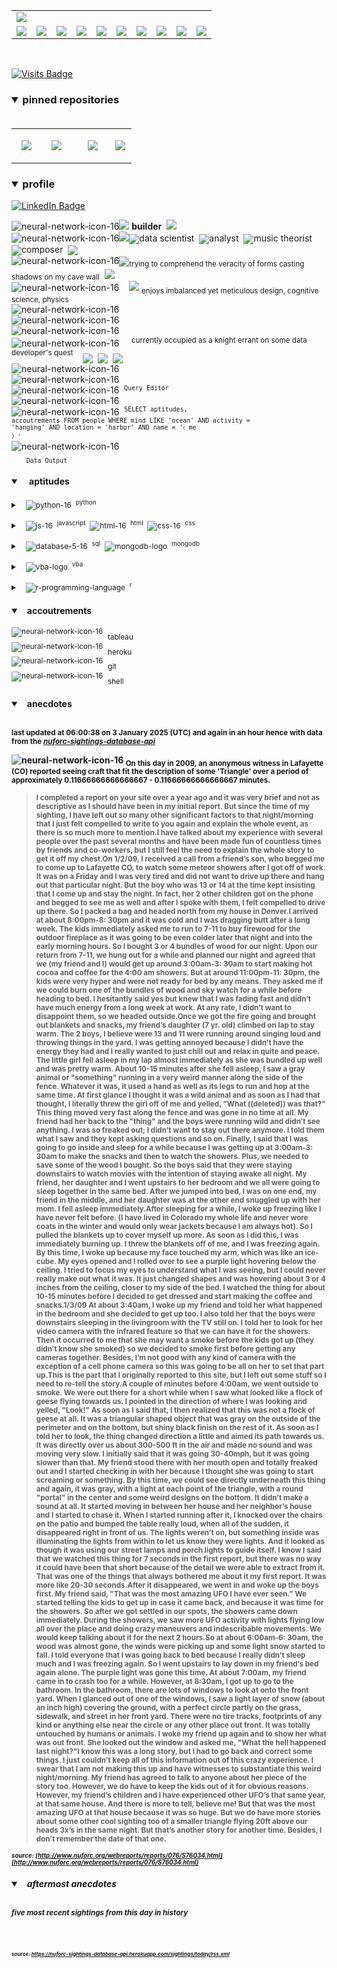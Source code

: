 <!-- ### banner -->

<table align="center" border="0" cellspacing="0" cellpadding="0">
  <tr>
    <td colspan="10">
      <a href="https://wallpaperaccess.com/black-digital"> 
        <img src="./images/quantized_relief_adjusted_with_sfmono.png" href="https://wallpaperaccess.com/black-digital"/>
      <a>
    </td>
  </tr>
  <tr>
    <td align="center">
      <a href="https://www.python.org/">
        <img src="./images/languages_icons/python-16.png"/>
        </a>
    </td>
    <td align="center">
      <a href="https://developer.mozilla.org/en-US/docs/Web/JavaScript">
        <img src="./images/languages_icons/js-16.png"/>
      </a>
    </td>
    <td align="center">
      <a href="https://developer.mozilla.org/en-US/docs/Web/CSS">
        <img src="./images/languages_icons/css-16.png"/>
      </a>
    </td>
    <td align="center">
      <a href="https://developer.mozilla.org/en-US/docs/Web/HTML">
        <img src="./images/languages_icons/html-16.png"/>
      </a>
    </td>
    <td align="center">
      <a href="https://www.tableau.com/">
        <img src="./images/languages_icons/tableau-logo.png"/>
      </a>
    </td>
    <td align="center">
      <a href="https://www.zsh.org/">
        <img src="./images/languages_icons/terminal-icon-16.png"/>
      </a>
    </td>
    <td align="center">
      <a href="https://docs.microsoft.com/en-us/office/vba">
        <img src="./images/languages_icons/vba-logo.png"/>
      </a>
    </td>
    <td align="center">
      <a href="https://www.postgresql.org/">
        <img src="./images/languages_icons/database-5-16.png"/>
      </a>
    </td>
    <td align="center">
      <a href="https://www.mongodb.com/">
        <img src="./images/languages_icons/mongodb-logo.png"/>
      </a>
    </td>
    <td align="center">
      <a href="https://www.r-project.org/">
        <img src="./images/languages_icons/r-programming-language.png"/>
      </a>
    </td>
  </tr>
</table>
  
<!-- ### statistics -->

<!-- <h3><details open>
  <summary>statistics</summary><br>

<table align="center" border="0" cellspacing="0" cellpadding="0" width="100%">
  <tr>
    <td>
      <a href="https://github.com/justineichelberger" style="padding-left: 20%;">
        <img align="center" style="margin:0.5rem;" src="https://github-readme-stats.vercel.app/api?username=justineichelberger&show_icons=true&line_height=20&count_private=true&title_color=C0C0C0&text_color=C0C0C0&icon_color=C0C0C0&bg_color=0D1117" alt="Justin's GitHub Stats" />
      </a>&nbsp;
    </td>
    <td>&nbsp;
      <a href="https://github.com/justineichelberger" style="padding-left: 10%;">
        <img align="center" style="margin:0.5rem" src="https://github-readme-stats.vercel.app/api/top-langs/?username=justineichelberger&hide=css, Jupyter Notebook, procfile&title_color=C0C0C0&text_color=C0C0C0&icon_color=C0C0C0&bg_color=0D1117" />
      </a>
    </td>
    <td  align="right" style="color: lightgray; display: inline-block; justify-content: right; padding-top: 90px;"> 
      <img src="https://metrics.lecoq.io/justineichelberger?template=classic&isocalendar=1&base=header%2C%20activity%2C%20community%2C%20repositories%2C%20metadata&base.indepth=false&base.hireable=false&base.skip=false&isocalendar=false&isocalendar.duration=full-year&config.timezone=America%2FDenver" />
    </td>
  </tr>
</table>

</details>
</h3> -->

<br>
  
[![Visits Badge](https://badges.pufler.dev/visits/justineichelberger/justineichelberger)](https://badges.pufler.dev)   
  
<!-- ### pinned repositories -->
  
<h3><details open>
<summary>pinned repositories</summary>
<br>

<table border="0" cellspacing="0" cellpadding="0">
  <tr>
    <td>
      <a href="https://github.com/justineichelberger/justineichelberger">
        <img align="center" style="margin:1.0rem 0.5rem;" src="https://github-readme-stats.vercel.app/api/pin/?username=justineichelberger&repo=justineichelberger&title_color=C0C0C0&text_color=C0C0C0&icon_color=C0C0C0&bg_color=0D1117" />
      </a>
    </td>
    <td>
      <a href="https://github.com/justineichelberger/nuforc-sightings-database-api">
        <img align="center" style="margin:1.0rem 0.5rem;" src="https://github-readme-stats.vercel.app/api/pin/?username=justineichelberger&repo=nuforc-sightings-database-api&title_color=C0C0C0&text_color=C0C0C0&icon_color=C0C0C0&bg_color=0D1117" />
      </a>
    </td>
    <td>
      <a href="https://github.com/justineichelberger/BureauOfLaborStatistics-InteractiveChoroplethMap">
        <img align="center" style="margin:1rem 0.5rem; padding-left:32%;" src="https://github-readme-stats.vercel.app/api/pin/?username=justineichelberger&repo=bureau-of-labor-statistics--interactive-choropleth-map&title_color=C0C0C0&text_color=C0C0C0&icon_color=C0C0C0&bg_color=0D1117" />
      </a>
    </td>
    <td>
      <a href="https://github.com/justineichelberger/USGSEarthquakesThisWeek">
        <img align="center" style="margin:1rem 0.5rem; padding-left:18%;" src="https://github-readme-stats.vercel.app/api/pin/?username=justineichelberger&repo=usgs-earthquakes-this-week&title_color=C0C0C0&text_color=C0C0C0&icon_color=C0C0C0&bg_color=0D1117" />
      </a>
    </td>
  </tr>
</table>
</details></h3>

<!-- ### profile -->

<h3><details open>
<summary>profile</summary> 
</details></h3>
  
[![LinkedIn Badge](https://img.shields.io/badge/LinkedIn-Profile-informational?style=flat&logo=linkedin&logoColor=white&color=0D76A8)](https://www.linkedin.com/in/justineichelberger/)   

![neural-network-icon-16](./images/neural_network_original_greyscale_02.png "primary identifier")<img src="./images/neural_network_original_greyscale_26.png"/>&nbsp;<b><strong>builder</strong></b>&nbsp;&nbsp;<img src="./images/neural_network_original_greyscale_26.png"/>   
![neural-network-icon-16](./images/neural_network_original_greyscale_10.png "secondary identifiers")<img src="./images/neural_network_original_greyscale_26.png"/><sub><img src="./images/neural_network_original_greyscale_26.png"/></sub>data scientist&nbsp;&nbsp;<sub><img src="./images/neural_network_original_greyscale_26.png"/></sub>analyst&nbsp;&nbsp;<sub><img src="./images/neural_network_original_greyscale_26.png"/></sub>music theorist&nbsp;&nbsp;<sub><img src="./images/neural_network_original_greyscale_26.png"/></sub>composer&nbsp;&nbsp;<sub><img src="./images/neural_network_original_greyscale_26.png"/></sub>   
![neural-network-icon-16](./images/neural_network_original_greyscale_04.png "plato's 'allegory of the cave'")<sub><img src="./images/neural_network_original_greyscale_26.png"/></sub><sub>trying to comprehend the veracity of forms casting shadows on my cave wall</sub>&nbsp;&nbsp;<sub><img src="./images/neural_network_original_greyscale_26.png"/></sub>   
![neural-network-icon-16](./images/neural_network_original_greyscale_11.png "pleasures")&nbsp;&nbsp;&nbsp;&nbsp;<img src="./images/neural_network_original_greyscale_26.png"/>&nbsp;<sub>enjoys imbalanced yet meticulous design, cognitive science, physics</sub>   
![neural-network-icon-16](./images/neural_network_original_greyscale_06.png "space") &nbsp;   
![neural-network-icon-16](./images/neural_network_original_greyscale_07.png "space") &nbsp;   
![neural-network-icon-16](./images/neural_network_original_greyscale_09.png "space") &nbsp;   
![neural-network-icon-16](./images/neural_network_original_greyscale_17.png "pursuit") &nbsp;&nbsp;&nbsp;&nbsp;<sup>currently occupied as a knight errant on some data developer's quest</sup>&nbsp;&nbsp;&nbsp;&nbsp;<sub><sub><img src="./images/neural_network_original_greyscale_26.png"/></sub></sub>&nbsp;&nbsp;<sub><sub><img src="./images/neural_network_original_greyscale_26.png"/></sub></sub>&nbsp;&nbsp;<sub><sub><img src="./images/neural_network_original_greyscale_26.png"/></sub></sub>   
![neural-network-icon-16](./images/neural_network_original_greyscale_15.png "space") &nbsp;   
![neural-network-icon-16](./images/neural_network_original_greyscale_12.png "space") &nbsp;   
![neural-network-icon-16](./images/neural_network_original_greyscale_22.png "pgAdmin[tools[query tool]]") &nbsp;<sup><code>Query Editor</code></sup>   
![neural-network-icon-16](./images/neural_network_original_greyscale_13.png) &nbsp;   
![neural-network-icon-16](./images/neural_network_original_greyscale_25.png "SQL query to find one of Frank Black's 'Ten [Percenters]' from his eponymous album 'Frank Black' released some time in between unixtimestamp(731574000) and unixtimestamp(731660399)") &nbsp;<sup><code>SELECT aptitudes, accoutrements FROM people WHERE mind LIKE 'ocean' AND activity = 'hanging' AND location = 'harbor' AND name = '&#9001; me &#x3009;'</code></sup>   
![neural-network-icon-16](./images/neural_network_original_greyscale_24.png)   
&nbsp;&nbsp;&nbsp;&nbsp;&nbsp;&nbsp;<sub><code>Data Output</code></sub>   

<!-- ### skills -->

<h4><details open>
<summary>&nbsp;&nbsp;&nbsp;&nbsp;aptitudes</summary>
</details></h4>

<!-- python -->

<sup><details><summary style="font-size: 12px;">&nbsp;&nbsp;
![python-16](./images/languages_icons/python-16.png "language[libraries]")&nbsp;&nbsp;<sup>python</sup></summary>

<a><sup>[</sup>&nbsp;&nbsp;&nbsp;&nbsp;
<sub><img src="./images/neural_network_original_greyscale_26.png"/></sub>&nbsp;&nbsp;<sup>beautifulsoup</sup>&nbsp;&nbsp;&nbsp;&nbsp;<sub><img src="./images/neural_network_original_greyscale_26.png"/></sub>&nbsp;&nbsp;<sup>flask</sup>&nbsp;&nbsp;&nbsp;&nbsp;<sub><img src="./images/neural_network_original_greyscale_26.png"/></sub>&nbsp;&nbsp;<sup>jinja</sup>&nbsp;&nbsp;&nbsp;&nbsp;
<sub><img src="./images/neural_network_original_greyscale_26.png"/></sub>&nbsp;&nbsp;<sup>keras</sup>&nbsp;&nbsp;&nbsp;&nbsp;<sub><img src="./images/neural_network_original_greyscale_26.png"/></sub>&nbsp;&nbsp;<sup>matplotlib</sup>&nbsp;&nbsp;&nbsp;&nbsp;<sub><img src="./images/neural_network_original_greyscale_26.png"/></sub>&nbsp;&nbsp;<sup>numpy</sup>&nbsp;&nbsp;&nbsp;&nbsp;<sub><img src="./images/neural_network_original_greyscale_26.png"/></sub>&nbsp;&nbsp;<sup>pandas</sup>&nbsp;&nbsp;&nbsp;&nbsp;<sub><img src="./images/neural_network_original_greyscale_26.png"/></sub>&nbsp;&nbsp;<sup>requests</sup>&nbsp;&nbsp;&nbsp;&nbsp;<sub><img src="./images/neural_network_original_greyscale_26.png"/></sub>&nbsp;&nbsp;<sup>tensorflow</sup>&nbsp;&nbsp;&nbsp;&nbsp;<sub><img src="./images/neural_network_original_greyscale_26.png"/></sub>&nbsp;&nbsp;<sup>]</sup></a></details></sup>

<!-- js, html(xml), css -->

<sup><details><summary style="font-size: 12px;">&nbsp;&nbsp;
![js-16](./images/languages_icons/js-16.png "language[libraries]")&nbsp;&nbsp;<sup>javascript</sup>&nbsp;&nbsp;![html-16](./images/languages_icons/html-16.png "language[language/[other markup languages]]")&nbsp;&nbsp;<sup>html</sup>&nbsp;&nbsp;![css-16](./images/languages_icons/css-16.png "language[libraries]")&nbsp;&nbsp;<sup>css</sup></summary>

<a><sup>[</sup>&nbsp;&nbsp;&nbsp;&nbsp;
<sub><img src="./images/neural_network_original_greyscale_26.png"/></sub>&nbsp;&nbsp;<sup>d3</sup>&nbsp;&nbsp;&nbsp;&nbsp;<sub><img src="./images/neural_network_original_greyscale_26.png"/></sub>&nbsp;&nbsp;<sup>leaflet</sup>&nbsp;&nbsp;&nbsp;&nbsp;&nbsp;<sub><img src="./images/neural_network_original_greyscale_26.png"/></sub>&nbsp;&nbsp;<sup>plotly</sup>&nbsp;&nbsp;&nbsp;&nbsp;<sub><img src="./images/neural_network_original_greyscale_26.png"/></sub>&nbsp;&nbsp;<sup>]</sup><sup>[</sup>&nbsp;&nbsp;
<sub><img src="./images/neural_network_original_greyscale_26.png"/></sub>&nbsp;&nbsp;<sup>html</sup>&nbsp;&nbsp;&nbsp;&nbsp;
<sub><img src="./images/neural_network_original_greyscale_26.png"/></sub>&nbsp;&nbsp;<sup>[</sup>&nbsp;&nbsp;&nbsp;&nbsp;
<sub><img src="./images/neural_network_original_greyscale_26.png"/></sub>&nbsp;&nbsp;<sup>xml</sup>&nbsp;&nbsp;&nbsp;&nbsp;
<sub><img src="./images/neural_network_original_greyscale_26.png"/></sub>&nbsp;&nbsp;<sup>]</sup>&nbsp;&nbsp;&nbsp;&nbsp;<sub><img src="./images/neural_network_original_greyscale_26.png"/></sub>&nbsp;&nbsp;<sup>]</sup><sup>[</sup>&nbsp;&nbsp;&nbsp;&nbsp;
<sub><img src="./images/neural_network_original_greyscale_26.png"/></sub>&nbsp;&nbsp;<sup>bootstrap</sup>&nbsp;&nbsp;&nbsp;&nbsp;<sub><img src="./images/neural_network_original_greyscale_26.png"/></sub>&nbsp;&nbsp;<sup>]</sup></a></details></sup>

<!-- databases -->

<sup><details><summary style="font-size: 12px;">&nbsp;&nbsp;
![database-5-16](./images/languages_icons/database-5-16.png "language[dialects/apis]")&nbsp;&nbsp;<sup>sql</sup>&nbsp;&nbsp;![mongodb-logo](./images/languages_icons/mongodb-logo.png "language[apis]")&nbsp;&nbsp;<sup>mongodb</sup></summary>

<a><sup>[</sup>&nbsp;&nbsp;&nbsp;&nbsp;
<sub><img src="./images/neural_network_original_greyscale_26.png"/></sub>&nbsp;&nbsp;<sup>postgres</sup>&nbsp;&nbsp;&nbsp;&nbsp;<sub><img src="./images/neural_network_original_greyscale_26.png"/></sub>&nbsp;&nbsp;<sup>psycopg</sup>&nbsp;&nbsp;&nbsp;&nbsp;<sub><img src="./images/neural_network_original_greyscale_26.png"/></sub>&nbsp;&nbsp;<sup>sqlalchemy</sup>&nbsp;&nbsp;&nbsp;&nbsp;<sub><img src="./images/neural_network_original_greyscale_26.png"/></sub>&nbsp;&nbsp;<sup>sqlite</sup>&nbsp;&nbsp;&nbsp;&nbsp;<sub><img src="./images/neural_network_original_greyscale_26.png"/></sub>&nbsp;&nbsp;<sup>]</sup><sup>[</sup>&nbsp;&nbsp;&nbsp;&nbsp;
<sub><img src="./images/neural_network_original_greyscale_26.png"/></sub>&nbsp;&nbsp;<sup>pymongo</sup>&nbsp;&nbsp;&nbsp;&nbsp;<sub><img src="./images/neural_network_original_greyscale_26.png"/></sub>&nbsp;&nbsp;<sup>]</sup></a></details></sup>

<!-- visual basic for applications -->

<sup><details><summary style="font-size: 12px;">&nbsp;&nbsp;
  ![vba-logo](./images/languages_icons/vba-logo.png "language[application]")&nbsp;&nbsp;<sup>vba</sup></summary>

<a><sup>[</sup>&nbsp;&nbsp;&nbsp;&nbsp;
<sub><img src="./images/neural_network_original_greyscale_26.png"/></sub>&nbsp;&nbsp;<sup>excel</sup>&nbsp;&nbsp;&nbsp;&nbsp;<sub><img src="./images/neural_network_original_greyscale_26.png"/></sub>&nbsp;&nbsp;<sup>]</sup></a></details></sup>

<!-- r -->

<sup><details><summary style="font-size: 12px;">&nbsp;&nbsp;
![r-programming-language](./images/languages_icons/r-programming-language.png "language[language]")&nbsp;&nbsp;<sup>r</sup></summary></details></sup>

<!-- ### tools -->

<h4><details open>
<summary>&nbsp;&nbsp;&nbsp;accoutrements</summary>
</details></h4>

<sup>![neural-network-icon-16](./images/neural_network_original_greyscale_26.png "application")</sup>&nbsp;&nbsp;<sub>tableau</sub><br>
<sup>![neural-network-icon-16](./images/neural_network_original_greyscale_26.png "cloud platform")</sup>&nbsp;&nbsp;<sub>heroku</sub><br>
<sup>![neural-network-icon-16](./images/neural_network_original_greyscale_26.png "version control")</sup>&nbsp;&nbsp;<sub>git</sub><br>
<sup>![neural-network-icon-16](./images/neural_network_original_greyscale_26.png "interface")</sup>&nbsp;&nbsp;<sub>shell</sub>

<!-- ### auto-refreshed anecdotes -->

<h4><details open>
<summary>&nbsp;&nbsp;&nbsp;anecdotes</summary><br>

<sub>last updated at 06:00:38 on 3 January 2025 (UTC) and again in an hour hence with data from the <i><a href="https://nuforc-sightings-database-api.herokuapp.com/">nuforc-sightings-database-api</a></i></sub><br>

![neural-network-icon-16](./images/hud_cursor_01.gif "feature") <sub>On this day in 2009, an anonymous witness in Lafayette (CO) reported seeing craft that fit the description of some 'Triangle' over a period of approximately 0.11666666666666667 - 0.11666666666666667 minutes.</sub><blockquote><sub>I completed a report on your site over a year ago and it was very brief and not as descriptive as I should have been in my initial report.  But since the time of my sighting, I have left out so many other significant factors to that night/morning that I just felt compelled to write to you again and explain the whole event, as there is so much more to mention.I have talked about my experience with several people over the past several months and have been made fun of countless times by friends and co-workers, but I still feel the need to explain the whole story to get it off my chest.On 1/2/09, I received a call from a friend’s son, who begged me to come up to Lafayette CO, to watch some meteor showers after I got off of work.  It was on a Friday and I was very tired and did not want to drive up there and hang out that particular night.  But the boy who was 13 or 14 at the time kept insisting that I come up and stay the night.  In fact, her 2 other children got on the phone and begged to see me as well and after I spoke with them, I felt compelled to drive up there.  So I packed a bag and headed north from my house in Denver.I arrived at about 8:00pm-8: 30pm and it was cold and I was dragging butt after a long week.  The kids immediately asked me to run to 7-11 to buy firewood for the outdoor fireplace as it was going to be even colder later that night and into the early morning hours.  So I bought 3 or 4 bundles of wood for our night.  Upon our return from 7-11, we hung out for a while and planned our night and agreed that we (my friend and I) would get up around 3:00am-3: 30am to start making hot cocoa and coffee for the 4:00 am showers.  But at around 11:00pm-11: 30pm, the kids were very hyper and were not ready for bed by any means.  They asked me if we could burn one of the bundles of wood and sky watch for a while before heading to bed.  I hesitantly said yes but knew that I was fading fast and didn’t have much energy from a long week at work.  At any rate, I didn’t want to disappoint them, so we headed outside.Once we got the fire going and brought out blankets and snacks, my friend’s daughter (7 yr. old) climbed on lap to stay warm.  The 2 boys, I believe were 13 and 11 were running around singing loud and throwing things in the yard.  I was getting annoyed because I didn’t have the energy they had and I really wanted to just chill out and relax in quite and peace.  The little girl fell asleep in my lap almost immediately as she was bundled up well and was pretty warm.  About 10-15 minutes after she fell asleep, I saw a gray animal or "something" running in a very weird manner along the side of the fence.  Whatever it was, it used a hand as well as its legs to run and hop at the same time.  At first glance I thought it was a wild animal and as soon as I had that thought, I literally threw the girl off of me and yelled, "What ((deleted)) was that?"   This thing moved very fast along the fence and was gone in no time at all.  My friend had her back to the "thing" and the boys were running wild and didn’t see anything.  I was so freaked out; I didn’t want to stay out there anymore.  I told them what I saw and they kept asking questions and so on.  Finally, I said that I was going to go inside and sleep for a while because I was getting up at 3:00am-3: 30am to make the snacks and then to watch the showers.  Plus, we needed to save some of the wood I bought.  So the boys said that they were staying downstairs to watch movies with the intention of staying awake all night.  My friend, her daughter and I went upstairs to her bedroom and we all were going to sleep together in the same bed.  After we jumped into bed, I was on one end, my friend in the middle, and her daughter was at the other end snuggled up with her mom.  I fell asleep immediately.After sleeping for a while, I woke up freezing like I have never felt before. (I have lived in Colorado my whole life and never wore coats in the winter and would only wear jackets because I am always hot).  So I pulled the blankets up to cover myself up more.  As soon as I did this, I was immediately burning up.  I threw the blankets off of me, and I was freezing again.  By this time, I woke up because my face touched my arm, which was like an ice-cube.  My eyes opened and I rolled over to see a purple light hovering below the ceiling.  I tried to focus my eyes to understand what I was seeing, but I could never really make out what it was.  It just changed shapes and was hovering about 3 or 4 inches from the ceiling, closer to my side of the bed.  I watched the thing for about 10-15 minutes before I decided to get dressed and start making the coffee and snacks.1/3/09  At about 3:40am, I woke up my friend and told her what happened in the bedroom and she decided to get up too.  I also told her that the boys were downstairs sleeping in the livingroom with the TV still on.  I told her to look for her video camera with the infrared feature so that we can have it for the showers.  Then it occurred to me that she may want a smoke before the kids got up (they didn’t know she smoked) so we decided to smoke first before getting any cameras together.  Besides, I’m not good with any kind of camera with the exception of a cell phone camera so this was going to be all on her to set that part up.This is the part that I originally reported to this site, but I left out some stuff so I need to re-tell the story.A couple of minutes before 4:00am, we went outside to smoke.  We were out there for a short while when I saw what looked like a flock of geese flying towards us.  I pointed in the direction of where I was looking and yelled, "Look!"   As soon as I said that, I then realized that this was not a flock of geese at all.  It was a triangular shaped object that was gray on the outside of the perimeter and on the bottom, but shiny black finish on the rest of it.  As soon as I told her to look, the thing changed direction a little and aimed its path towards us.  It was directly over us about 300-500 ft in the air and made no sound and was moving very slow.  I initially said that it was going 30-40mph, but it was going slower than that.  My friend stood there with her mouth open and totally freaked out and I started checking in with her because I thought she was going to start screaming or something.  By this time, we could see directly underneath this thing and again, it was gray, with a light at each point of the triangle, with a round "portal" in the center and some weird designs on the bottom.  It didn’t make a sound at all. It started moving in between her house and her neighbor’s house and I started to chase it.  When I started running after it, I knocked over the chairs on the patio and bumped the table really loud, when all of the sudden, it disappeared right in front of us.  The lights weren’t on, but something inside was illuminating the lights from within to let us know they were lights.  And it looked as though it was using our street lamps and porch lights to guide itself.  I know I said that we watched this thing for 7 seconds in the first report, but there was no way it could have been that short because of the detail we were able to extract from it.  That was one of the things that always bothered me about it my first report. It was more like 20-30 seconds.After it disappeared, we went in and woke up the boys first.  My friend said, "That was the most amazing UFO I have ever seen."  We started telling the kids to get up in case it came back, and because it was time for the showers.  So after we got settled in our spots, the showers came down immediately.  During the showers, we saw more UFO activity with lights flying low all over the place and doing crazy maneuvers and indescribable movements. We would keep talking about it for the next 2 hours.So at about 6:00am-6: 30am, the wood was almost gone, the winds were picking up and some light snow started to fall. I told everyone that I was going back to bed because I really didn’t sleep much and I was freezing again.  So I went upstairs to lay down in my friend’s bed again alone.  The purple light was gone this time.  At about 7:00am, my friend came in to crash too for a while.  However, at 8:30am, I got up to go to the bathroom. In the bathroom, there are lots of windows to look at onto the front yard.  When I glanced out of one of the windows, I saw a light layer of snow (about an inch high) covering the ground, with a perfect circle partly on the grass, sidewalk, and street in her front yard.  There were no tire tracks, footprints of any kind or anything else near the circle or any other place out front. It was totally untouched by humans or animals. I woke my friend up again and to show her what was out front.  She looked out the window and asked me, "What the hell happened last night?"I know this was a long story, but I had to go back and correct some things.  I just couldn’t keep all of this information out of this crazy experience.  I swear that I am not making this up and have witnesses to substantiate this weird night/morning.  My friend has agreed to talk to anyone about her piece of the story too.  However, we do have to keep the kids out of it for obvious reasons.  However, my friend’s children and I have experienced other UFO’s that same year, at that same house.  And there is more to tell, believe me!  But that was the most amazing UFO at that house because it was so huge.  But we do have more stories about some other cool sighting too of a smaller triangle flying 20ft above our heads 3x’s in the same night.  But that’s another story for another time.  Besides, I don’t remember the date of that one.</sub></blockquote><sub><sub><i>source: [http://www.nuforc.org/webreports/reports/076/S76034.html](http://www.nuforc.org/webreports/reports/076/S76034.html)</i></sub></sub></sub><br>
<h5><details open>
<summary>&nbsp;&nbsp;&nbsp;aftermost anecdotes</summary><br>

<sub>five most recent sightings from this day in history</sub><br>
  
<sub>
<!-- BLOG-POST-LIST:START -->

<!-- BLOG-POST-LIST:END -->
</sub><br><br>

<sub><sub><i>source: <a href=https://nuforc-sightings-database-api.herokuapp.com/sightings/today/rss.xml>https://nuforc-sightings-database-api.herokuapp.com/sightings/today/rss.xml</a></i></sub></sub>
</details><h5></details>
